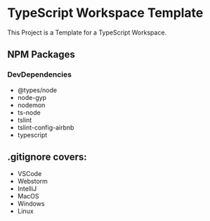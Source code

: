 # TypeScript Workspace Template
This Project is a Template for a TypeScript Workspace.

## NPM Packages

### DevDependencies 
- @types/node
- node-gyp
- nodemon
- ts-node
- tslint
- tslint-config-airbnb
- typescript


## .gitignore covers: 
- VSCode
- Webstorm
- IntelliJ
- MacOS
- Windows
- Linux
